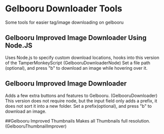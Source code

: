 # Gelbooru Downloader Tools
Some tools for easier tag/image downloading on gelbooru

## Gelbooru Improved Image Downloader Using Node.JS
Uses Node.js to specify custom download locations, hooks into this version of the TamperMonkeyScript (GelbooruDownloaderNode)
Set a file path (optional), and press "b" to download an image while hovering over it.


## Gelbooru Improved Image Downloader
Adds a few extra buttons and features to Gelbooru. (GelbooruDownloader)
This version does not require node, but the input field only adds a prefix, it does not sort it into a new folder.
Set a prefix(optional), and press "b" to download an image.

##Gelbooru Improved Thumbnails
Makes all Thumbnails full resolution. (GelbooruThumbnailImprover)

